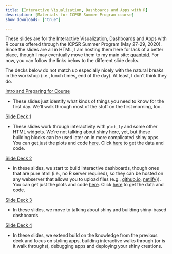 ```yaml
---
title: [Interactive Visualization, Dashboards and Apps with R]
description: [Materials for ICPSR Summer Program course]
show_downloads: ["true"]

---
```


These slides are for the Interactive Visualization, Dashboards and Apps with R course offered through the ICPSR Summer Program (May 27-29, 2020).  Since the slides are all in HTML, I am hosting them here for lack of a better place, though I may eventually move them to my main site: [quantoid](https://quantoid.net/teachicpsr/shiny).  For now, you can follow the links below to the different slide decks.  

The decks below do not match up especially nicely with the natural breaks in the workshop (i.e., lunch times, end of the day).  At least, I don't think they do.  

[Intro and Preparing for Course](intro/intro.html)
- These slides just identify what kinds of things you need to know for the first day. We'll walk through most of the stuff on the first morning, too.  

[Slide Deck 1](deck1/deck1.html)
- These slides work through interactivity with `plot_ly` and some other HTML widgets.  We're not talking about shiny here, yet, but these building blocks can be used later on in more complicated shiny apps.  You can get just the plots and code [here](deck1/sharing1.html).  Click [here](https://www.dropbox.com/s/3daq7ccp62hmyk2/deck1.zip?dl=0) to get the data and code.  

[Slide Deck 2](deck2/deck2.html)
- In these slides, we start to build interactive dashboards, though ones that are pure html (i.e., no R server required), so they can be hosted on any webserver that allows you to upload files (e.g., [github.io](https://github.io), [netlify](https://netlify.com))).    You can get just the plots and code [here](deck2/sharing2.html).  Click [here](https://www.dropbox.com/s/kskuy9lackb2io0/deck2.zip?dl=0) to get the data and code. 

[Slide Deck 3]() 
- In these slides, we move to talking about shiny and building shiny-based dashboards. 

[Slide Deck 4]()
- In these slides, we extend build on the knowledge from the previous deck and focus on styling apps, building interactive walks through (or is it walk throughs), debugging apps and deploying your shiny creations. 

